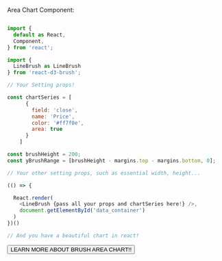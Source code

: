 Area Chart Component:

```js

import {
  default as React,
  Component,
} from 'react';

import {
  LineBrush as LineBrush
} from 'react-d3-brush';

// Your Setting props!

const chartSeries = [
      {
        field: 'close',
        name: 'Price',
        color: '#ff7f0e',
        area: true
      }
    ]

const brushHeight = 200;
const yBrushRange = [brushHeight - margins.top - margins.bottom, 0];

// Your other setting props, such as essential width, height...

(() => {

  React.render(
    <LineBrush {pass all your props and chartSeries here!} />,
    document.getElementById('data_container')
  )
})()

// And you have a beautiful chart in react!
```

<a href="/brush/area">
  <button type="button" class="btn btn-success">LEARN MORE ABOUT BRUSH AREA CHART!!</button>
</a>
